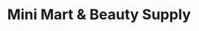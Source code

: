 ---
title: "Mini Mart & Beauty Supply"
url: /baltimore/mini-mart-und-beauty-supply/
shop: Lebensmittel
---